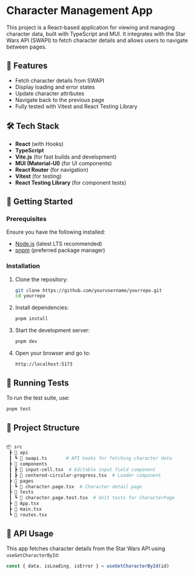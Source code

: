 # Character Management App

This project is a React-based application for viewing and managing character data, built with TypeScript and MUI. It integrates with the Star Wars API (SWAPI) to fetch character details and allows users to navigate between pages.

## 📌 Features

- Fetch character details from SWAPI
- Display loading and error states
- Update character attributes
- Navigate back to the previous page
- Fully tested with Vitest and React Testing Library

## 🛠️ Tech Stack

- **React** (with Hooks)
- **TypeScript**
- **Vite.js** (for fast builds and development)
- **MUI (Material-UI)** (for UI components)
- **React Router** (for navigation)
- **Vitest** (for testing)
- **React Testing Library** (for component tests)

## 🚀 Getting Started

### Prerequisites

Ensure you have the following installed:

- [Node.js](https://nodejs.org/) (latest LTS recommended)
- [pnpm](https://pnpm.io/) (preferred package manager)

### Installation

1. Clone the repository:

   ```sh
   git clone https://github.com/yourusername/yourrepo.git
   cd yourrepo
   ```

2. Install dependencies:

   ```sh
   pnpm install
   ```

3. Start the development server:

   ```sh
   pnpm dev
   ```

4. Open your browser and go to:

   ```sh
   http://localhost:5173
   ```

## 🧪 Running Tests

To run the test suite, use:

```sh
pnpm test
```

## 📂 Project Structure

```sh

📦 src
 ┣ 📂 api
 ┃ ┗ 📜 swapi.ts       # API hooks for fetching character data
 ┣ 📂 components
 ┃ ┣ 📜 input-cell.tsx  # Editable input field component
 ┃ ┣ 📜 centered-circular-progress.tsx  # Loader component
 ┣ 📂 pages
 ┃ ┗ 📜 character.page.tsx  # Character detail page
 ┣ 📂 tests
 ┃ ┗ 📜 character.page.test.tsx  # Unit tests for CharacterPage
 ┣ 📜 App.tsx
 ┣ 📜 main.tsx
 ┗ 📜 routes.tsx
```

## 🎯 API Usage

This app fetches character details from the Star Wars API using `useGetCharacterById`:

```ts
const { data, isLoading, isError } = useGetCharacterById(id)
```
